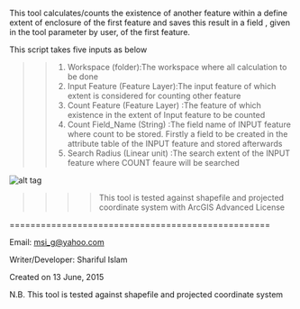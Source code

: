 This tool calculates/counts the existence of another feature within a define extent of enclosure of the first feature and saves this result in a field , given in the tool parameter by user, of the first feature.

This script takes five inputs as below

>>1. Workspace (folder):The workspace where all calculation to be done
>>2. Input Feature (Feature Layer):The input feature of which extent is considered for counting other feature
>>3. Count Feature (Feature Layer) :The feature of which existence in the extent of Input feature to be counted
>>4. Count Field_Name (String) :The field name of INPUT feature where count to be stored. Firstly a field to be created in the attribute table of the INPUT feature and stored afterwards
>>5. Search Radius (Linear unit) :The search extent of the INPUT feature where COUNT feaure will be searched


![alt tag](http://i.imgur.com/L8XwCJ1.png)



>>>>This tool is tested against shapefile and projected coordinate system with ArcGIS Advanced License




==================================================

Email: msi_g@yahoo.com

Writer/Developer: Shariful Islam

Created on 13 June, 2015

N.B. This tool is tested against shapefile and projected coordinate system